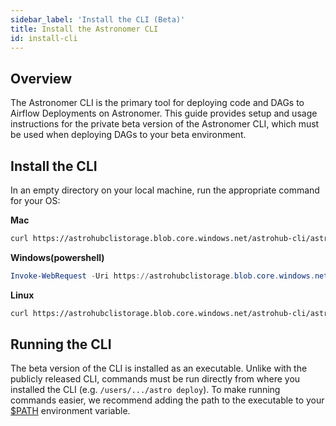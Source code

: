 ```yaml
---
sidebar_label: 'Install the CLI (Beta)'
title: Install the Astronomer CLI
id: install-cli
---
```


## Overview

The Astronomer CLI is the primary tool for deploying code and DAGs to Airflow Deployments on Astronomer. This guide provides setup and usage instructions for the private beta version of the Astronomer CLI, which must be used when deploying DAGs to your beta environment.

## Install the CLI

In an empty directory on your local machine, run the appropriate command for your OS:

**Mac**

```bash
curl https://astrohubclistorage.blob.core.windows.net/astrohub-cli/astro_0.2.1-gen2_darwin_amd64/astro -o astro && chmod +x astro
```

**Windows(powershell)**

```powershell
Invoke-WebRequest -Uri https://astrohubclistorage.blob.core.windows.net/astrohub-cli/astro_0.2.1-gen2_windows_amd64/astro.exe -OutFile astro.exe
```

**Linux**

```bash
curl https://astrohubclistorage.blob.core.windows.net/astrohub-cli/astro_0.2.1-gen2_linux_amd64/astro -o astro && chmod +x astro
```

## Running the CLI

The beta version of the CLI is installed as an executable. Unlike with the publicly released CLI, commands must be run directly from where you installed the CLI (e.g. `/users/.../astro deploy`). To make running commands easier, we recommend adding the path to the executable to your [$PATH](https://linuxize.com/post/how-to-add-directory-to-path-in-linux/) environment variable.
